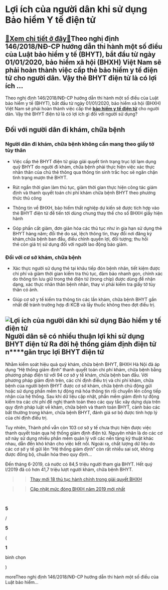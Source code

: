 Lợi ích của người dân khi sử dụng Bảo hiểm Y tế điện tử
=======================================================

[:gift:Xem chi tiết ở đây:gift:](https://hddtvn.com/loi-ich-cua-nguoi-dan-khi-su-dung-bao-hiem-y-te-dien-tu/)Theo nghị định 146/2018/NĐ-CP hướng dẫn thi hành một số điều của Luật bảo hiểm y tế (BHYT), bắt đầu từ ngày 01/01/2020, bảo hiểm xã hội (BHXH) Việt Nam sẽ phải hoàn thành việc cấp thẻ bảo hiểm y tế điện tử cho người dân. Vậy thẻ BHYT điện tử là có lợi ích …
-----------------------------------------------------------------------------------------------------------------------------------------------------------------------------------------------------------------------------------------------------------------

Theo nghị định 146/2018/NĐ-CP hướng dẫn thi hành một số điều của Luật bảo hiểm y tế (BHYT), bắt đầu từ ngày 01/01/2020, bảo hiểm xã hội (BHXH) Việt Nam sẽ phải hoàn thành việc cấp thẻ [**bảo hiểm y tế điện tử**](#) cho người dân. Vậy thẻ BHYT điện tử là có lợi ích gì đối với người sử dụng?


**Đối với người dân đi khám, chữa bệnh**
----------------------------------------


### **Người dân đi khám, chữa bệnh không cần mang theo giấy tờ tùy thân**




* Việc cấp thẻ BHYT điện tử giúp giải quyết tình trạng trục lợi lạm dụng quỹ BHYT do người đi khám, chữa bệnh phải thực hiện việc xác thực nhân thân của chủ thẻ thông qua thông tin sinh trắc học sẽ ngăn chặn tình trạng mượn thẻ BHYT.

* Rút ngắn thời gian làm thủ tục, giảm thời gian thực hiện công tác giám định và thanh quyết toán chi phí khám chữa bệnh BHYT theo phương thức thủ công

* Thông tin về BHXH, bảo hiểm thất nghiệp dự kiến sẽ được tích hợp vào thẻ BHYT điện tử để tiến tới dùng chung thay thế cho sổ BHXH giấy hiện hành

* Góp phần cắt giảm, đơn giản hóa các thủ tục như in gia hạn sử dụng thẻ BHYT hàng năm; đổi thẻ do sai, lệch thông tin, thay đổi nơi đăng ký khám,chữa bệnh ban đầu, điều chỉnh quyền lợi, đối tượng; thu hồi thẻ còn giá trị sử dụng đối với người lao động báo giảm.



### **Đối với cơ sở khám, chữa bệnh**




* Xác thực người sử dụng thẻ tại khâu tiếp đón bệnh nhân, tiết kiệm được chi phí và giảm thời gian kiểm tra thủ tục, đảm bảo nhanh gọn, chính xác do thông tin lưu giữ trong thẻ điện tử (trong chíp) được dùng để nhận dạng, xác thực nhân thân bệnh nhân, thay vì phải kiểm tra giấy tờ tùy thân có ảnh.

* Giúp cơ sở y tế kiểm tra thông tin các lần khám, chữa bệnh BHYT gần nhất để tránh trường hợp đi KCB và lấy thuốc không theo đợt điều trị.



![Lợi ích của người dân khi sử dụng Bảo hiểm y tế điện tử](https://hddtvn.com/wp-content/uploads/2021/01/10.jpg)Người dân sẽ có nhiều thuận lợi khi sử dụng BHYT điện tử
**Ra đời hệ thống giám định điện tử n****găn trục lợi BHYT điện tử**
--------------------------------------------------------------------


Nhằm kiểm soát hiệu quả quỹ khám, chữa bệnh BHYT, BHXH Hà Nội đã áp dụng “Hệ thống giám định” thanh quyết toán chi phí khám, chữa bệnh bằng phương pháp điện tử với 94 cơ sở y tế khám, chữa bệnh ban đầu. Với phương pháp giám định trên, các chỉ định điều trị và chi phí khám, chữa bệnh của người bệnh BHYT được cơ sở khám, chữa bệnh chủ động gửi hoặc sử dụng phần mềm tự động mã hóa thông tin rồi chuyển lên cổng tiếp nhận của hệ thống. Sau khi dữ liệu cập nhật, phần mềm giám định tự động kiểm tra các chi phí đề nghị thanh toán theo các quy tắc xây dựng dựa trên quy định pháp luật về khám, chữa bệnh và thanh toán BHYT, cảnh báo các bất thường trong khám, chữa bệnh BHYT, đánh giá sơ bộ được tính hợp lý của chỉ định điều trị.


Tuy nhiên, Thành phố vẫn còn 103 cơ sở y tế chưa thực hiện được việc thanh quyết toán qua hệ thống giám định điện tử. Nguyên nhân là do các cơ sở này sử dụng nhiều phần mềm quản lý với các nền tảng kỹ thuật khác nhau, dẫn đến khó khăn cho việc kết nối. Ngoài ra, chất lượng dữ liệu do các cơ sở y tế gửi lên “Hệ thống giám định” còn rất nhiều sai sót, không được đồng bộ, chuẩn hóa theo quy định…


Đến tháng 6-2019, cả nước có 84,5 triệu người tham gia BHYT. Hết quý I/2019 đã có hơn 41,7 triệu lượt người khám, chữa bệnh BHYT.


>> [Thay mới 18 thủ tục hành chính trong giải quyết BHXH](#)


>> [Cập nhật mức đóng BHXH năm 2019 mới nhất](#)


 








































**5**  

/  

**5**  

(  

**1**  

  

 bình chọn   

)


moreTheo nghị định 146/2018/NĐ-CP hướng dẫn thi hành một số điều của Luật bảo hiểm…

